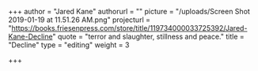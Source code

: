 +++
author = "Jared Kane"
authorurl = ""
picture = "/uploads/Screen Shot 2019-01-19 at 11.51.26 AM.png"
projecturl = "https://books.friesenpress.com/store/title/119734000033725392/Jared-Kane-Decline"
quote = "terror and slaughter, stillness and peace."
title = "Decline"
type = "editing"
weight = 3

+++
